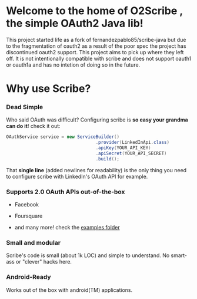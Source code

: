# Welcome to the home of O2Scribe , the simple OAuth2 Java lib!

This project started life as a fork of fernandezpablo85/scribe-java but due to the fragmentation of oauth2 as a result of the poor spec
the project has discontinued oauth2 support. This project aims to pick up where they left off. It is not intentionally compatible with scribe
and does not support oauth1 or oauth1a and has no intetion of doing so in the future.


# Why use Scribe?

### Dead Simple

Who said OAuth was difficult? Configuring scribe is __so easy your grandma can do it__! check it out:

```java
OAuthService service = new ServiceBuilder()
                                  .provider(LinkedInApi.class)
                                  .apiKey(YOUR_API_KEY)
                                  .apiSecret(YOUR_API_SECRET)
                                  .build();
```

That **single line** (added newlines for readability) is the only thing you need to configure scribe with LinkedIn's OAuth API for example.

### Supports 2.0 OAuth APIs out-of-the-box

* Facebook

* Foursquare

* and many more! check the [examples folder](http://github.com/set321go/scribe-java/tree/master/src/test/java/org/scribe/examples)

### Small and modular

Scribe's code is small (about 1k LOC) and simple to understand. No smart-ass or "clever" hacks here.

### Android-Ready

Works out of the box with android(TM) applications.

